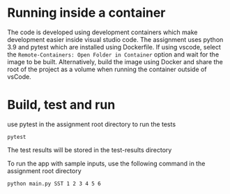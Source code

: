 # Running inside a container

The code is developed using development containers which make development easier inside visual studio code. The assignment uses python 3.9 and pytest which are installed using Dockerfile. If using vscode, select the ```Remote-Containers: Open Folder in Container``` option and wait for the image to be built. Alternatively, build the image using Docker and share the root of the project as a volume when running the container outside of vsCode. 


# Build, test and run

use pytest in the assignment root directory to run the tests 

```pytest```

The test results will be stored in the test-results directory

To run the app with sample inputs, use the following command in the assignment root directory

```python main.py SST 1 2 3 4 5 6```
